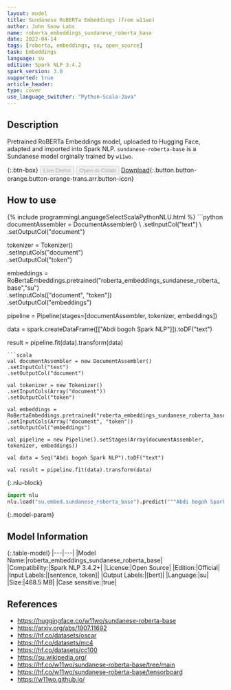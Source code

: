 ```yaml
---
layout: model
title: Sundanese RoBERTa Embeddings (from w11wo)
author: John Snow Labs
name: roberta_embeddings_sundanese_roberta_base
date: 2022-04-14
tags: [roberta, embeddings, su, open_source]
task: Embeddings
language: su
edition: Spark NLP 3.4.2
spark_version: 3.0
supported: true
article_header:
type: cover
use_language_switcher: "Python-Scala-Java"
---
```


## Description

Pretrained RoBERTa Embeddings model, uploaded to Hugging Face, adapted and imported into Spark NLP. `sundanese-roberta-base` is a Sundanese model orginally trained by `w11wo`.

{:.btn-box}
<button class="button button-orange" disabled>Live Demo</button>
<button class="button button-orange" disabled>Open in Colab</button>
[Download](https://s3.amazonaws.com/auxdata.johnsnowlabs.com/public/models/roberta_embeddings_sundanese_roberta_base_su_3.4.2_3.0_1649948770581.zip){:.button.button-orange.button-orange-trans.arr.button-icon}

## How to use



<div class="tabs-box" markdown="1">
{% include programmingLanguageSelectScalaPythonNLU.html %}
```python
documentAssembler = DocumentAssembler() \
.setInputCol("text") \
.setOutputCol("document")

tokenizer = Tokenizer() \
.setInputCols("document") \
.setOutputCol("token")

embeddings = RoBertaEmbeddings.pretrained("roberta_embeddings_sundanese_roberta_base","su") \
.setInputCols(["document", "token"]) \
.setOutputCol("embeddings")

pipeline = Pipeline(stages=[documentAssembler, tokenizer, embeddings])

data = spark.createDataFrame([["Abdi bogoh Spark NLP"]]).toDF("text")

result = pipeline.fit(data).transform(data)
```
```scala
val documentAssembler = new DocumentAssembler() 
.setInputCol("text") 
.setOutputCol("document")

val tokenizer = new Tokenizer() 
.setInputCols(Array("document"))
.setOutputCol("token")

val embeddings = RoBertaEmbeddings.pretrained("roberta_embeddings_sundanese_roberta_base","su") 
.setInputCols(Array("document", "token")) 
.setOutputCol("embeddings")

val pipeline = new Pipeline().setStages(Array(documentAssembler, tokenizer, embeddings))

val data = Seq("Abdi bogoh Spark NLP").toDF("text")

val result = pipeline.fit(data).transform(data)
```


{:.nlu-block}
```python
import nlu
nlu.load("su.embed.sundanese_roberta_base").predict("""Abdi bogoh Spark NLP""")
```

</div>

{:.model-param}
## Model Information

{:.table-model}
|---|---|
|Model Name:|roberta_embeddings_sundanese_roberta_base|
|Compatibility:|Spark NLP 3.4.2+|
|License:|Open Source|
|Edition:|Official|
|Input Labels:|[sentence, token]|
|Output Labels:|[bert]|
|Language:|su|
|Size:|468.5 MB|
|Case sensitive:|true|

## References

- https://huggingface.co/w11wo/sundanese-roberta-base
- https://arxiv.org/abs/1907.11692
- https://hf.co/datasets/oscar
- https://hf.co/datasets/mc4
- https://hf.co/datasets/cc100
- https://su.wikipedia.org/
- https://hf.co/w11wo/sundanese-roberta-base/tree/main
- https://hf.co/w11wo/sundanese-roberta-base/tensorboard
- https://w11wo.github.io/